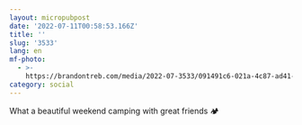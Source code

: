 ```yaml
---
layout: micropubpost
date: '2022-07-11T00:58:53.166Z'
title: ''
slug: '3533'
lang: en
mf-photo:
  - >-
    https://brandontreb.com/media/2022-07-3533/091491c6-021a-4c87-ad41-2f9758761072.jpeg
category: social
---
```

What a beautiful weekend camping with great friends 🏕 
